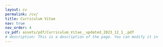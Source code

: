 ```yaml
---
layout: cv
permalink: /cv/
title: Curriculum Vitae
nav: true
nav_order: 4
cv_pdf: assets/pdf/Curriculum_Vitae__updated_2023_12_1_.pdf
# description: This is a description of the page. You can modify it in 'pages/_cv.md'. You can also change or remove the top pdf download button.
---
```

